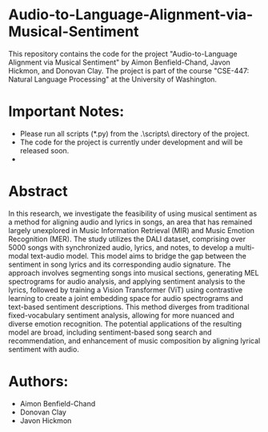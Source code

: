 # Audio-to-Language-Alignment-via-Musical-Sentiment
This repository contains the code for the project "Audio-to-Language Alignment via Musical Sentiment" by Aimon Benfield-Chand, Javon Hickmon, and Donovan Clay. The project is part of the course "CSE-447: Natural Language Processing" at the University of Washington.

# Important Notes:
- Please run all scripts (*.py) from the .\scripts\ directory of the project.
- The code for the project is currently under development and will be released soon.
- 
# Abstract
In this research, we investigate the feasibility of using musical sentiment as a method for aligning audio and lyrics in songs, an area that has remained largely unexplored in Music Information Retrieval (MIR) and Music Emotion Recognition (MER). The study utilizes the DALI dataset, comprising over 5000 songs with synchronized audio, lyrics, and notes, to develop a multi-modal text-audio model. This model aims to bridge the gap between the sentiment in song lyrics and its corresponding audio signature. The approach involves segmenting songs into musical sections, generating MEL spectrograms for audio analysis, and applying sentiment analysis to the lyrics, followed by training a Vision Transformer (ViT) using contrastive learning to create a joint embedding space for audio spectrograms and text-based sentiment descriptions. This method diverges from traditional fixed-vocabulary sentiment analysis, allowing for more nuanced and diverse emotion recognition. The potential applications of the resulting model are broad, including sentiment-based song search and recommendation, and enhancement of music composition by aligning lyrical sentiment with audio.

# Authors:
- Aimon Benfield-Chand
- Donovan Clay
- Javon Hickmon
